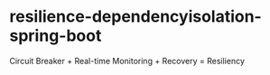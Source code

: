 # resilience-dependencyisolation-spring-boot
Circuit Breaker + Real-time Monitoring + Recovery = Resiliency
